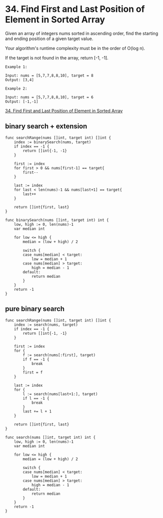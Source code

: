 # 34. Find First and Last Position of Element in Sorted Array

Given an array of integers nums sorted in ascending order, find the starting and ending position of a given target value.

Your algorithm's runtime complexity must be in the order of O(log n).

If the target is not found in the array, return [-1, -1].

```
Example 1:

Input: nums = [5,7,7,8,8,10], target = 8
Output: [3,4]

Example 2:

Input: nums = [5,7,7,8,8,10], target = 6
Output: [-1,-1]
```

[34. Find First and Last Position of Element in Sorted Array](https://leetcode.com/problems/find-first-and-last-position-of-element-in-sorted-array/)


## binary search + extension

```golang
func searchRange(nums []int, target int) []int {
	index := binarySearch(nums, target)
	if index == -1 {
		return []int{-1, -1}
	}

	first := index
	for first > 0 && nums[first-1] == target{
		first--
	}

	last := index
    for last < len(nums)-1 && nums[last+1] == target{
		last++
	}

	return []int{first, last}
}

func binarySearch(nums []int, target int) int {
	low, high := 0, len(nums)-1
	var median int

	for low <= high {
		median = (low + high) / 2

		switch {
		case nums[median] < target:
			low = median + 1
		case nums[median] > target:
			high = median - 1
		default:
			return median
		}
	}
	return -1
}
```

## pure binary search

```golang
func searchRange(nums []int, target int) []int {
	index := search(nums, target)
	if index == -1 {
		return []int{-1, -1}
	}

	first := index
	for {
		f := search(nums[:first], target)
		if f == -1 {
			break
		}
		first = f
	}

	last := index
	for {
		l := search(nums[last+1:], target)
		if l == -1 {
			break
		}
		last += l + 1
	}

	return []int{first, last}
}

func search(nums []int, target int) int {
	low, high := 0, len(nums)-1
	var median int

	for low <= high {
		median = (low + high) / 2

		switch {
		case nums[median] < target:
			low = median + 1
		case nums[median] > target:
			high = median - 1
		default:
			return median
		}
	}
	return -1
}
```


